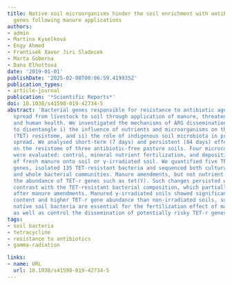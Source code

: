 ```yaml
---
title: Native soil microorganisms hinder the soil enrichment with antibiotic resistance
  genes following manure applications
authors:
- admin
- Martina Kyselková
- Engy Ahmed
- Frantisek Xaver Jiri Sladecek
- Marta Goberna
- Dana Elhottová
date: '2019-01-01'
publishDate: '2025-02-08T00:06:59.419935Z'
publication_types:
- article-journal
publication: '*Scientific Reports*'
doi: 10.1038/s41598-019-42734-5
abstract: 'Bacterial genes responsible for resistance to antibiotic agents (ARG) are
  spread from livestock to soil through application of manure, threatening environmental
  and human health. We investigated the mechanisms of ARG dissemination and persistence
  to disentangle i) the influence of nutrients and microorganisms on the soil tetracycline
  (TET) resistome, and ii) the role of indigenous soil microbiota in preventing ARG
  spread. We analysed short-term (7 days) and persistent (84 days) effects of manure
  on the resistome of three antibiotic-free pasture soils. Four microcosm treatments
  were evaluated: control, mineral nutrient fertilization, and deposition of a layer
  of fresh manure onto soil or γ-irradiated soil. We quantified five TET-resistance
  genes, isolated 135 TET-resistant bacteria and sequenced both culturable TET-resistant
  and whole bacterial communities. Manure amendments, but not nutrient addition, increased
  the abundance of TET-r genes such as tet(Y). Such changes persisted with time, in
  contrast with the TET-resistant bacterial composition, which partially recovered
  after manure amendments. Manured γ-irradiated soils showed significantly lower nutrient
  content and higher TET-r gene abundance than non-irradiated soils, suggesting that
  native soil bacteria are essential for the fertilization effect of manure on soil
  as well as control the dissemination of potentially risky TET-r genes.'
tags:
- soil bacteria
- tetracycline
- resistance to antibiotics
- gamma-radiation

links:
- name: URL
  url: 10.1038/s41598-019-42734-5
---
```


